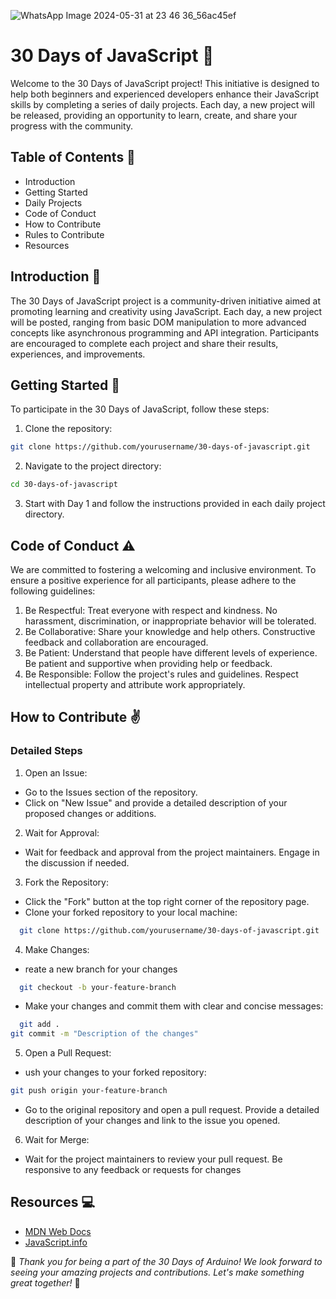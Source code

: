 
![WhatsApp Image 2024-05-31 at 23 46 36_56ac45ef](https://github.com/jitacm/-30DaysDevChallenge-/assets/163456457/d2cdc37e-5fac-4c40-8b1f-6a88f68d8212)


# **30 Days of JavaScript** 🚀
Welcome to the 30 Days of JavaScript project! This initiative is designed to help both beginners and experienced developers enhance their JavaScript skills by completing a series of daily projects. Each day, a new project will be released, providing an opportunity to learn, create, and share your progress with the community.

## Table of Contents 🔢

- Introduction
- Getting Started
- Daily Projects
- Code of Conduct
- How to Contribute
-  Rules to Contribute
- Resources


## Introduction 🚀 
The 30 Days of JavaScript project is a community-driven initiative aimed at promoting learning and creativity using JavaScript. Each day, a new project will be posted, ranging from basic DOM manipulation to more advanced concepts like asynchronous programming and API integration. Participants are encouraged to complete each project and share their results, experiences, and improvements.

## Getting Started 🌟

To participate in the 30 Days of JavaScript, follow these steps:
1. Clone the repository:
```bash
git clone https://github.com/yourusername/30-days-of-javascript.git

```
2. Navigate to the project directory:
```bash
cd 30-days-of-javascript

```
3. Start with Day 1 and follow the instructions provided in each daily project directory.

## Code of Conduct ⚠️
We are committed to fostering a welcoming and inclusive environment. To ensure a positive experience for all participants, please adhere to the following guidelines:

1.  Be Respectful: Treat everyone with respect and kindness. No harassment, discrimination, or inappropriate behavior will be tolerated.
2.  Be Collaborative: Share your knowledge and help others. Constructive feedback and collaboration are encouraged.
3.  Be Patient: Understand that people have different levels of experience. Be patient and supportive when providing help or feedback.
4.  Be Responsible: Follow the project's rules and guidelines. Respect intellectual property and attribute work appropriately.

## How to Contribute ✌️
### Detailed Steps

1. Open an Issue:

- Go to the Issues section of the repository.
- Click on "New Issue" and provide a detailed description of your proposed changes or additions.

2. Wait for Approval:

- Wait for feedback and approval from the project maintainers. Engage in the discussion if needed.

3. Fork the Repository:

- Click the "Fork" button at the top right corner of the repository page.
- Clone your forked repository to your local machine:
```bash
  git clone https://github.com/yourusername/30-days-of-javascript.git

```
4. Make Changes:
- reate a new branch for your changes
```bash
  git checkout -b your-feature-branch

```
- Make your changes and commit them with clear and concise messages:
```bash
  git add .
git commit -m "Description of the changes"

```
5. Open a Pull Request:
- ush your changes to your forked repository:
```bash
git push origin your-feature-branch

```
- Go to the original repository and open a pull request. Provide a detailed description of your changes and link to the issue you opened.

6. Wait for Merge:
- Wait for the project maintainers to review your pull request. Be responsive to any feedback or requests for changes

## Resources 💻

- [MDN Web Docs](https://developer.mozilla.org/en-US/)
- [JavaScript.info](https://developer.mozilla.org/en-US/)



 💫 *Thank you for being a part of the 30 Days of Arduino! We look forward to seeing your amazing projects and contributions. Let's make something great together!* 🌟

